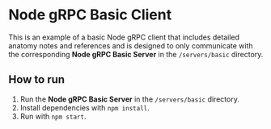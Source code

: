 # Node gRPC Basic Client

This is an example of a basic Node gRPC client that includes detailed anatomy notes and references and is designed to only communicate with the corresponding **Node gRPC Basic Server** in the `/servers/basic` directory.

## How to run
1. Run the **Node gRPC Basic Server** in the `/servers/basic` directory.
2. Install dependencies with `npm install`.
3. Run with `npm start`.
